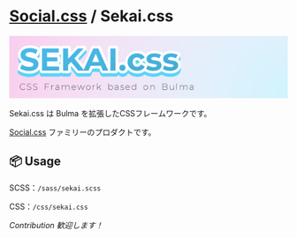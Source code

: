 # [Social.css](https://github.com/mtsgi/social-css) / Sekai.css

![Sekai.css](img/banner.png)

Sekai.css は Bulma を拡張したCSSフレームワークです。

[Social.css](https://github.com/mtsgi/social-css) ファミリーのプロダクトです。

## 📦 Usage

SCSS：`/sass/sekai.scss`

CSS：`/css/sekai.css`

*Contribution 歓迎します！*
